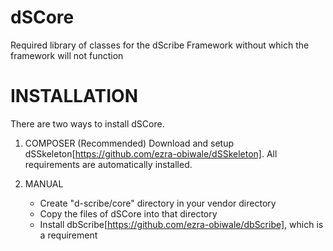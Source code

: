 dSCore
===========

Required library of classes for the dScribe Framework without which the framework will not function

INSTALLATION
======

There are two ways to install dSCore.

1. COMPOSER (Recommended)
   Download and setup dSSkeleton[https://github.com/ezra-obiwale/dSSkeleton]. All requirements are automatically installed.
   
2. MANUAL
   - Create "d-scribe/core" directory in your vendor directory
   - Copy the files of dSCore into that directory
   - Install dbScribe[https://github.com/ezra-obiwale/dbScribe], which is a requirement
